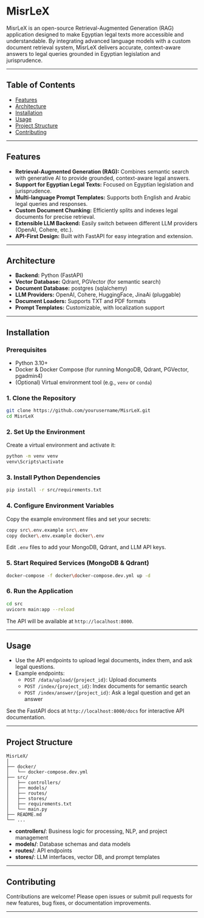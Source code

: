# MisrLeX

MisrLeX is an open-source Retrieval-Augmented Generation (RAG) application designed to make Egyptian legal texts more accessible and understandable. By integrating advanced language models with a custom document retrieval system, MisrLeX delivers accurate, context-aware answers to legal queries grounded in Egyptian legislation and jurisprudence.

---

## Table of Contents

- [Features](#features)
- [Architecture](#architecture)
- [Installation](#installation)
- [Usage](#usage)
- [Project Structure](#project-structure)
- [Contributing](#contributing)

---

## Features

- **Retrieval-Augmented Generation (RAG):** Combines semantic search with generative AI to provide grounded, context-aware legal answers.
- **Support for Egyptian Legal Texts:** Focused on Egyptian legislation and jurisprudence.
- **Multi-language Prompt Templates:** Supports both English and Arabic legal queries and responses.
- **Custom Document Chunking:** Efficiently splits and indexes legal documents for precise retrieval.
- **Extensible LLM Backend:** Easily switch between different LLM providers (OpenAI, Cohere, etc.).
- **API-First Design:** Built with FastAPI for easy integration and extension.

---

## Architecture

- **Backend:** Python (FastAPI)
- **Vector Database:** Qdrant, PGVector (for semantic search)
- **Document Database:** postgres (sqlalchemy)
- **LLM Providers:** OpenAI, Cohere, HuggingFace, JinaAi (pluggable)
- **Document Loaders:** Supports TXT and PDF formats
- **Prompt Templates:** Customizable, with localization support

---

## Installation

### Prerequisites

- Python 3.10+
- Docker & Docker Compose (for running MongoDB, Qdrant, PGVector, pgadmin4)
- (Optional) Virtual environment tool (e.g., `venv` or `conda`)

### 1. Clone the Repository

```bash
git clone https://github.com/yourusername/MisrLeX.git
cd MisrLeX
```

### 2. Set Up the Environment

Create a virtual environment and activate it:

```bash
python -m venv venv
venv\Scripts\activate
```

### 3. Install Python Dependencies

```bash
pip install -r src/requirements.txt
```

### 4. Configure Environment Variables

Copy the example environment files and set your secrets:

```bash
copy src\.env.example src\.env
copy docker\.env.example docker\.env
```

Edit `.env` files to add your MongoDB, Qdrant, and LLM API keys.

### 5. Start Required Services (MongoDB & Qdrant)

```bash
docker-compose -f docker\docker-compose.dev.yml up -d
```

### 6. Run the Application

```bash
cd src
uvicorn main:app --reload
```

The API will be available at `http://localhost:8000`.

---

## Usage

- Use the API endpoints to upload legal documents, index them, and ask legal questions.
- Example endpoints:
  - `POST /data/upload/{project_id}`: Upload documents
  - `POST /index/{project_id}`: Index documents for semantic search
  - `POST /index/answer/{project_id}`: Ask a legal question and get an answer

See the FastAPI docs at `http://localhost:8000/docs` for interactive API documentation.

---

## Project Structure

```
MisrLeX/
│
├── docker/
│   └── docker-compose.dev.yml
├── src/
│   ├── controllers/
│   ├── models/
│   ├── routes/
│   ├── stores/
│   ├── requirements.txt
│   └── main.py
├── README.md
└── ...
```

- **controllers/**: Business logic for processing, NLP, and project management
- **models/**: Database schemas and data models
- **routes/**: API endpoints
- **stores/**: LLM interfaces, vector DB, and prompt templates

---

## Contributing

Contributions are welcome! Please open issues or submit pull requests for new features, bug fixes, or documentation improvements.

---





        
